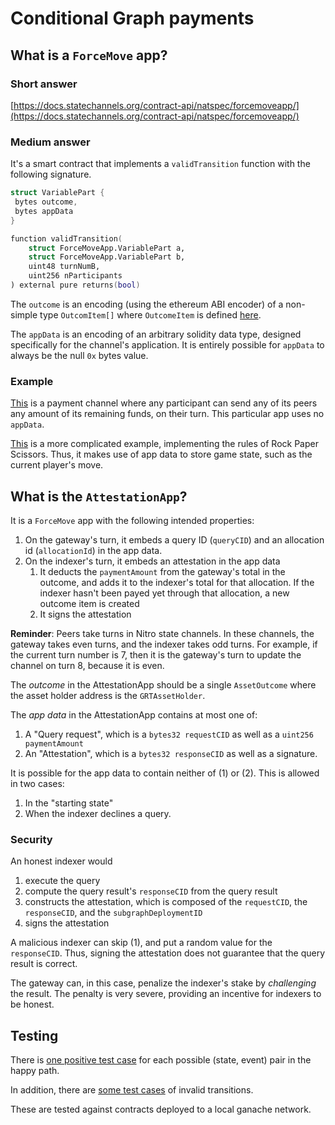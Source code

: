 # Conditional Graph payments

## What is a `ForceMove` app?

### Short answer

[https://docs.statechannels.org/contract-api/natspec/forcemoveapp/](https://docs.statechannels.org/contract-api/natspec/forcemoveapp/)

### Medium answer

It's a smart contract that implements a `validTransition` function with the following signature.

```swift
struct VariablePart {
 bytes outcome,
 bytes appData
}

function validTransition(
	struct ForceMoveApp.VariablePart a,
	struct ForceMoveApp.VariablePart b,
	uint48 turnNumB,
	uint256 nParticipants
) external pure returns(bool)
```

The `outcome` is an encoding (using the ethereum ABI encoder) of a non-simple type `OutcomItem[]` where `OutcomeItem` is defined [here](https://docs.statechannels.org/contract-api/natspec/Outcome).

The `appData` is an encoding of an arbitrary solidity data type, designed specifically for the channel's application.
It is entirely possible for `appData` to always be the null `0x` bytes value.

### Example

[This](https://github.com/statechannels/statechannels/blob/ee1a0aa/packages/nitro-protocol/contracts/examples/SingleAssetPayments.sol) is a payment channel where any participant can send any of its peers any amount of its remaining funds, on their turn.
This particular app uses no `appData`.

[This](https://github.com/statechannels/apps/blob/master/packages/rps/contracts/RockPaperScissors.sol) is a more complicated example, implementing the rules of Rock Paper Scissors. Thus, it makes use of app data to store game state, such as the current player's move.

## What is the `AttestationApp`?

It is a `ForceMove` app with the following intended properties:

1. On the gateway's turn, it embeds a query ID (`queryCID`) and an allocation id (`allocationId`) in the app data.
2. On the indexer's turn, it embeds an attestation in the app data
   1. It deducts the `paymentAmount` from the gateway's total in the outcome, and adds it to the indexer's total for that allocation. If the indexer hasn't been payed yet through that allocation, a new outcome item is created
   2. It signs the attestation

**Reminder**: Peers take turns in Nitro state channels. In these channels, the gateway takes even turns, and the indexer takes odd turns. For example, if the current turn number is 7, then it is the gateway's turn to update the channel on turn 8, because it is even.

The _outcome_ in the AttestationApp should be a single `AssetOutcome` where the asset holder address is the `GRTAssetHolder`.

The _app data_ in the AttestationApp contains at most one of:

1. A "Query request", which is a `bytes32 requestCID` as well as a `uint256 paymentAmount`
2. An "Attestation", which is a `bytes32 responseCID` as well as a signature.

It is possible for the app data to contain neither of (1) or (2).
This is allowed in two cases:

1. In the "starting state"
2. When the indexer declines a query.

### Security

An honest indexer would

1. execute the query
2. compute the query result's `responseCID` from the query result
3. constructs the attestation, which is composed of the `requestCID`, the `responseCID`, and the `subgraphDeploymentID`
4. signs the attestation

A malicious indexer can skip (1), and put a random value for the `responseCID`.
Thus, signing the attestation does not guarantee that the query result is correct.

The gateway can, in this case, penalize the indexer's stake by _challenging_ the result. The penalty is very severe, providing an incentive for indexers to be honest.

## Testing

There is [one positive test case](https://github.com/statechannels/graph-payments/blob/7e545a839cd6cf98ec6a57126e5075e8a3cec9fe/packages/statechannels-contracts/test/attestationStateMachine.test.ts#L158-L161) for each possible (state, event) pair in the happy path.

In addition, there are [some test cases](https://github.com/statechannels/graph-payments/blob/7e545a839cd6cf98ec6a57126e5075e8a3cec9fe/packages/statechannels-contracts/test/attestationStateMachine.test.ts#L218-L225) of invalid transitions.

These are tested against contracts deployed to a local ganache network.
